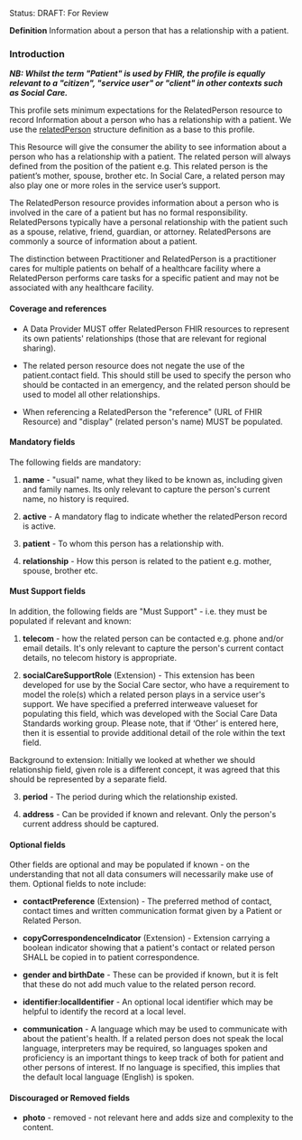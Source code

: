Status: DRAFT: For Review

**Definition** Information about a person that has a relationship with a patient. 

### **Introduction**

***NB: Whilst the term "Patient" is used by FHIR, the profile is equally relevant to a "citizen", "service user" or "client" in other contexts such as Social Care.***

This profile sets minimum expectations for the RelatedPerson resource to record Information about a person who has a relationship with a patient. We use the [relatedPerson](https://simplifier.net/hl7fhirukcorer4/ukcore-relatedperson) structure definition as a base to this profile.

This Resource will give the consumer the ability to see information about a person who has a relationship with a patient. The related person will always defined from the position of the patient e.g. This related person is the patient’s mother, spouse, brother etc. In Social Care, a related person may also play one or more roles in the service user’s support.

The RelatedPerson resource provides information about a person who is involved in the care of a patient but has no formal responsibility. RelatedPersons typically have a personal relationship with the patient such as a spouse, relative, friend, guardian, or attorney. RelatedPersons are commonly a source of information about a patient.

The distinction between Practitioner and RelatedPerson is a practitioner cares for multiple patients on behalf of a healthcare facility where a RelatedPerson performs care tasks for a specific patient and may not be associated with any healthcare facility.


#### **Coverage and references**

 - A Data Provider MUST offer RelatedPerson FHIR resources to represent its own patients' relationships (those that are relevant for regional sharing). 

 - The related person resource does not negate the use of the patient.contact field. This should still be used to specify the person who should be contacted in an emergency, and the related person should be used to model all other relationships.

 - When referencing a RelatedPerson the "reference" (URL of FHIR Resource) and "display" (related person's name) MUST be populated.

#### **Mandatory fields**
The following fields are mandatory:
1. **name** - "usual" name, what they liked to be known as, including given and family names. Its only relevant to capture the person's current name, no history is required.

2. **active** - A mandatory flag to indicate whether the relatedPerson record is active.

3. **patient** - To whom this person has a relationship with.

4. **relationship** - How this person is related to the patient e.g. mother, spouse, brother etc.

#### **Must Support fields**
In addition, the following fields are "Must Support" - i.e. they must be populated if relevant and known:

1. **telecom** - how the related person can be contacted e.g. phone and/or email details. It's only relevant to capture the person's current contact details, no telecom history is appropriate.

2. **socialCareSupportRole** (Extension) - This extension has been developed for use by the Social Care sector, who have a requirement to model the role(s) which a related person plays in a service user's support. We have specified a preferred interweave valueset for populating this field, which was developed with the Social Care Data Standards working group. Please note, that if ‘Other’ is entered here, then it is essential to provide additional detail of the role within the text field.

Background to extension: Initially we looked at whether we should  relationship field, given role is a different concept, it was agreed that this should be represented by a separate field. 

3. **period** - The period during which the relationship existed.

4. **address** - Can be provided if known and relevant. Only the person's current address should be captured. 

#### **Optional fields**
Other fields are optional and may be populated if known - on the understanding that not all data consumers will necessarily make use of them. Optional fields to note include:

- **contactPreference** (Extension) - The preferred method of contact, contact times and written communication format given by a Patient or Related Person.

- **copyCorrespondenceIndicator** (Extension) - Extension carrying a boolean indicator showing that a patient's contact or related person SHALL be copied in to patient correspondence.

- **gender and birthDate** - These can be provided if known, but it is felt that these do not add much value to the related person record.

- **identifier:localIdentifier** - An optional local identifier which may be helpful to identify the record at a local level.

- **communication** - A language which may be used to communicate with about the patient's health. If a related person does not speak the local language, interpreters may be required, so languages spoken and proficiency is an important things to keep track of both for patient and other persons of interest. If no language is specified, this implies that the default local language (English) is spoken.

#### **Discouraged or Removed fields**

- **photo** - removed - not relevant here and adds size and complexity to the content.